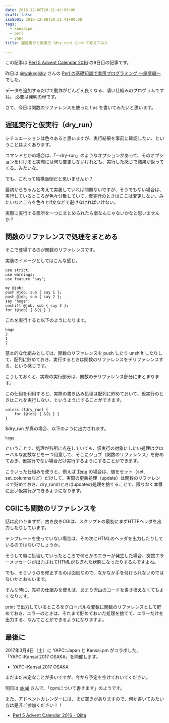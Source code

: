 ```yaml
---
date: 2016-12-08T20:21:41+09:00
draft: false
iso8601: 2016-12-08T20:21:41+09:00
tags:
  - kansaipm
  - perl
  - yapc
title: 遅延実行と仮実行（dry_run）について考えてみた

---
```


この記事は [Perl 5 Advent Calendar 2016](https://qiita.com/advent-calendar/2016/perl5) の8日目の記事です。

昨日は [@wakegisky](https://twitter.com/wakegisky)
さんの [Perl の基礎知識で実用プログラミング 〜旅情編〜](http://wakegisky.hatenablog.com/entry/2016/12/07/000000)
でした。

データを追加するだけで動作がどんどん良くなる、凄い仕組みのプログラムですね。
必要は発明の母です。

さて、今日は関数のリファレンスを使った tips を書いてみたいと思います。

## 遅延実行と仮実行（dry_run）

シチュエーションは色々あると思いますが、実行結果を事前に確認したい、ということはよくあります。

コマンドとかの場合は、「--dry-run」のようなオプションがあって、そのオプションを付けると実際には何も変更しないけれども、実行した感じで結果が返ってくる。みたいな。

でも、これって結構面倒だと思いませんか？

最初からちゃんと考えて実装していれば問題ないですが、そうでもない場合は、実行しているところが色々分散していて、仮実行のときはここは変更しない、みたいなところを色々とif文などで避けなければいけない。

実際に実行する箇所を一つにまとめられたら楽なんじゃないかなと思いませんか？

## 関数のリファレンスで処理をまとめる

そこで登場するのが関数のリファレンスです。

実装のイメージとしてはこんな感じ。

```
use strict;
use warnings;
use feature 'say';

my @job;
push @job, sub { say 1 };
push @job, sub { say 2 };
say "hoge";
unshift @job, sub { say 3 };
for (@job) { &{$_} }
```

これを実行すると以下のようになります。

```
hoge
3
1
2
```

基本的な仕組みとしては、関数のリファレンスを push したり unshift したりして、配列に貯めておき、実行するときは関数のリファレンスをデリファレンスする、という感じです。

こうしておくと、実際の実行部分は、関数のデリファレンス部分にまとまります。

この仕組を利用すると、実際の書き込み処理は配列に貯めておいて、仮実行のときはこれを実行しない、というようにすることができます。

```
unless ($dry_run) {
    for (@job) { &{$_} }
}
```

$dry_run が真の場合、以下のように出力されます。

```
hoge
```

ということで、処理が各所に点在していても、仮実行の対象にしたい処理はグローバルな変数などを一つ用意して、そこにジョブ（関数のリファレンス）を貯めておき、仮実行でない場合だけ実行するようにすることができます。

こういった仕組みを使うと、例えば [Teng](https://metacpan.org/pod/Teng) の場合は、値をセット（set,
set_columnsなど）だけして、実際の更新処理（update）は関数のリファレンスで貯めておき、dry_runのときはupdateの処理を捨てることで、限りなく本番に近い仮実行ができるようになります。

## CGIにも関数のリファレンスを

話は変わりますが、古き良きCGIは、スクリプトの最初にまずHTTPヘッダを出力したりしています。

テンプレートを使っていない場合は、その次にHTMLのヘッダを出力したりしているのではないでしょうか。

そうして順に処理していったところで何らかのエラーが発生した場合、突然エラーメッセージが出力されてHTMLがちぎれた状態になったりするんですよね。

でも、そういうのを修正するのは面倒なので、なかなか手を付けられないのではないかとおもいます。

そんな時に、先程の仕組みを使えば、あまり沢山のコードを書き換えなくてもよくなります。

print で出力しているところをグローバルな変数に関数のリファレンスとして貯めておき、エラーのときは、それまで貯めておいた処理を捨てて、エラーだけを出力する、なんてことができるようになりますよ。

## 最後に

2017年3月4日（土）に YAPC::Japan と Kansai.pm がコラボした、「YAPC::Kansai 2017 OSAKA」を開催します。

* [YAPC::Kansai 2017 OSAKA](http://yapcjapan.org/2017kansai/)

まだまだ未定なことが多いですが、今から予定を空けておいてください。

明日は [skaji](https://qiita.com/skaji) さんで、「cpmについて書きます」のようです。

また、アドベントカレンダーには、まだ空きがありますので、何か書いてみたい方は是非ご参加ください！！

* [Perl 5 Advent Calendar 2016 - Qiita](https://qiita.com/advent-calendar/2016/perl5)

